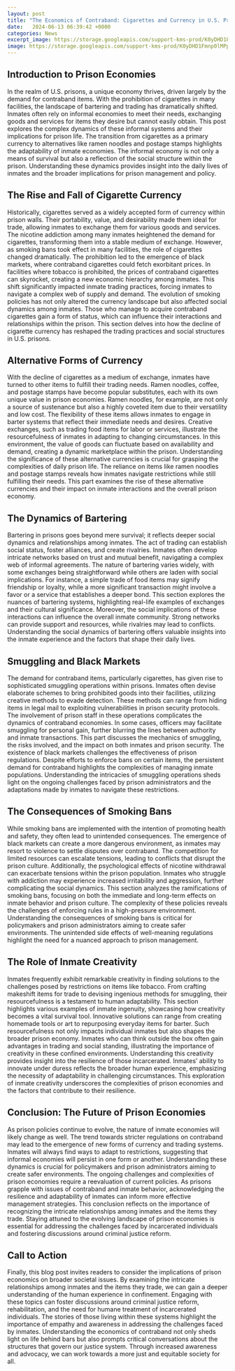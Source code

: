 ```yaml
---
layout: post
title: "The Economics of Contraband: Cigarettes and Currency in U.S. Prisons"
date:   2024-06-13 06:39:42 +0000
categories: News
excerpt_image: https://storage.googleapis.com/support-kms-prod/K0yDHD1Fmnp0lMPptD9w4PiNV9IuJVHPdHz4
image: https://storage.googleapis.com/support-kms-prod/K0yDHD1Fmnp0lMPptD9w4PiNV9IuJVHPdHz4
---
```


## Introduction to Prison Economies
In the realm of U.S. prisons, a unique economy thrives, driven largely by the demand for contraband items. With the prohibition of cigarettes in many facilities, the landscape of bartering and trading has dramatically shifted. Inmates often rely on informal economies to meet their needs, exchanging goods and services for items they desire but cannot easily obtain. This post explores the complex dynamics of these informal systems and their implications for prison life.
The transition from cigarettes as a primary currency to alternatives like ramen noodles and postage stamps highlights the adaptability of inmate economies. The informal economy is not only a means of survival but also a reflection of the social structure within the prison. Understanding these dynamics provides insight into the daily lives of inmates and the broader implications for prison management and policy.
## The Rise and Fall of Cigarette Currency
Historically, cigarettes served as a widely accepted form of currency within prison walls. Their portability, value, and desirability made them ideal for trade, allowing inmates to exchange them for various goods and services. The nicotine addiction among many inmates heightened the demand for cigarettes, transforming them into a stable medium of exchange.
However, as smoking bans took effect in many facilities, the role of cigarettes changed dramatically. The prohibition led to the emergence of black markets, where contraband cigarettes could fetch exorbitant prices. In facilities where tobacco is prohibited, the prices of contraband cigarettes can skyrocket, creating a new economic hierarchy among inmates. This shift significantly impacted inmate trading practices, forcing inmates to navigate a complex web of supply and demand.
The evolution of smoking policies has not only altered the currency landscape but also affected social dynamics among inmates. Those who manage to acquire contraband cigarettes gain a form of status, which can influence their interactions and relationships within the prison. This section delves into how the decline of cigarette currency has reshaped the trading practices and social structures in U.S. prisons.
## Alternative Forms of Currency
With the decline of cigarettes as a medium of exchange, inmates have turned to other items to fulfill their trading needs. Ramen noodles, coffee, and postage stamps have become popular substitutes, each with its own unique value in prison economies. Ramen noodles, for example, are not only a source of sustenance but also a highly coveted item due to their versatility and low cost.
The flexibility of these items allows inmates to engage in barter systems that reflect their immediate needs and desires. Creative exchanges, such as trading food items for labor or services, illustrate the resourcefulness of inmates in adapting to changing circumstances. In this environment, the value of goods can fluctuate based on availability and demand, creating a dynamic marketplace within the prison.
Understanding the significance of these alternative currencies is crucial for grasping the complexities of daily prison life. The reliance on items like ramen noodles and postage stamps reveals how inmates navigate restrictions while still fulfilling their needs. This part examines the rise of these alternative currencies and their impact on inmate interactions and the overall prison economy.
## The Dynamics of Bartering
Bartering in prisons goes beyond mere survival; it reflects deeper social dynamics and relationships among inmates. The act of trading can establish social status, foster alliances, and create rivalries. Inmates often develop intricate networks based on trust and mutual benefit, navigating a complex web of informal agreements.
The nature of bartering varies widely, with some exchanges being straightforward while others are laden with social implications. For instance, a simple trade of food items may signify friendship or loyalty, while a more significant transaction might involve a favor or a service that establishes a deeper bond. This section explores the nuances of bartering systems, highlighting real-life examples of exchanges and their cultural significance.
Moreover, the social implications of these interactions can influence the overall inmate community. Strong networks can provide support and resources, while rivalries may lead to conflicts. Understanding the social dynamics of bartering offers valuable insights into the inmate experience and the factors that shape their daily lives.
## Smuggling and Black Markets
The demand for contraband items, particularly cigarettes, has given rise to sophisticated smuggling operations within prisons. Inmates often devise elaborate schemes to bring prohibited goods into their facilities, utilizing creative methods to evade detection. These methods can range from hiding items in legal mail to exploiting vulnerabilities in prison security protocols.
The involvement of prison staff in these operations complicates the dynamics of contraband economies. In some cases, officers may facilitate smuggling for personal gain, further blurring the lines between authority and inmate transactions. This part discusses the mechanics of smuggling, the risks involved, and the impact on both inmates and prison security.
The existence of black markets challenges the effectiveness of prison regulations. Despite efforts to enforce bans on certain items, the persistent demand for contraband highlights the complexities of managing inmate populations. Understanding the intricacies of smuggling operations sheds light on the ongoing challenges faced by prison administrators and the adaptations made by inmates to navigate these restrictions.
## The Consequences of Smoking Bans
While smoking bans are implemented with the intention of promoting health and safety, they often lead to unintended consequences. The emergence of black markets can create a more dangerous environment, as inmates may resort to violence to settle disputes over contraband. The competition for limited resources can escalate tensions, leading to conflicts that disrupt the prison culture.
Additionally, the psychological effects of nicotine withdrawal can exacerbate tensions within the prison population. Inmates who struggle with addiction may experience increased irritability and aggression, further complicating the social dynamics. This section analyzes the ramifications of smoking bans, focusing on both the immediate and long-term effects on inmate behavior and prison culture.
The complexity of these policies reveals the challenges of enforcing rules in a high-pressure environment. Understanding the consequences of smoking bans is critical for policymakers and prison administrators aiming to create safer environments. The unintended side effects of well-meaning regulations highlight the need for a nuanced approach to prison management.
## The Role of Inmate Creativity
Inmates frequently exhibit remarkable creativity in finding solutions to the challenges posed by restrictions on items like tobacco. From crafting makeshift items for trade to devising ingenious methods for smuggling, their resourcefulness is a testament to human adaptability. This section highlights various examples of inmate ingenuity, showcasing how creativity becomes a vital survival tool.
Innovative solutions can range from creating homemade tools or art to repurposing everyday items for barter. Such resourcefulness not only impacts individual inmates but also shapes the broader prison economy. Inmates who can think outside the box often gain advantages in trading and social standing, illustrating the importance of creativity in these confined environments.
Understanding this creativity provides insight into the resilience of those incarcerated. Inmates’ ability to innovate under duress reflects the broader human experience, emphasizing the necessity of adaptability in challenging circumstances. This exploration of inmate creativity underscores the complexities of prison economies and the factors that contribute to their resilience.
## Conclusion: The Future of Prison Economies
As prison policies continue to evolve, the nature of inmate economies will likely change as well. The trend towards stricter regulations on contraband may lead to the emergence of new forms of currency and trading systems. Inmates will always find ways to adapt to restrictions, suggesting that informal economies will persist in one form or another.
Understanding these dynamics is crucial for policymakers and prison administrators aiming to create safer environments. The ongoing challenges and complexities of prison economies require a reevaluation of current policies. As prisons grapple with issues of contraband and inmate behavior, acknowledging the resilience and adaptability of inmates can inform more effective management strategies.
This conclusion reflects on the importance of recognizing the intricate relationships among inmates and the items they trade. Staying attuned to the evolving landscape of prison economies is essential for addressing the challenges faced by incarcerated individuals and fostering discussions around criminal justice reform.
## Call to Action
Finally, this blog post invites readers to consider the implications of prison economics on broader societal issues. By examining the intricate relationships among inmates and the items they trade, we can gain a deeper understanding of the human experience in confinement. Engaging with these topics can foster discussions around criminal justice reform, rehabilitation, and the need for humane treatment of incarcerated individuals.
The stories of those living within these systems highlight the importance of empathy and awareness in addressing the challenges faced by inmates. Understanding the economics of contraband not only sheds light on life behind bars but also prompts critical conversations about the structures that govern our justice system. Through increased awareness and advocacy, we can work towards a more just and equitable society for all.